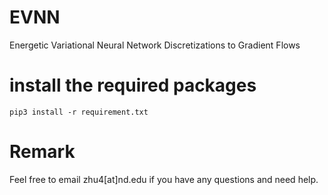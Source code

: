 # EVNN
Energetic Variational Neural Network Discretizations to Gradient Flows

# install the required packages
```
pip3 install -r requirement.txt
```

# Remark
Feel free to email zhu4[at]nd.edu if you have any questions and need help.
